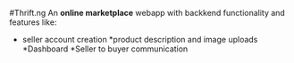 #Thrift.ng
An **online marketplace** webapp with backkend functionality and features like:
- seller account creation
*product description and image uploads
*Dashboard
*Seller to buyer communication
